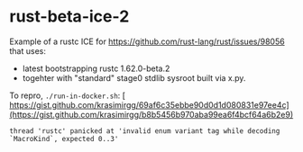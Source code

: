 # rust-beta-ice-2

Example of a rustc ICE for https://github.com/rust-lang/rust/issues/98056 that uses:
* latest bootstrapping rustc 1.62.0-beta.2 
* togehter with "standard" stage0 stdlib sysroot built via x.py.

To repro, `./run-in-docker.sh`:
[
https://gist.github.com/krasimirgg/69af6c35ebbe90d0d1d080831e97ee4c](https://gist.github.com/krasimirgg/b8b5456b970aba99ea6f4bcf64a6b2e9)
```
thread 'rustc' panicked at 'invalid enum variant tag while decoding `MacroKind`, expected 0..3'
```
